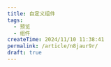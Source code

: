 ```yaml
---
title: 自定义组件
tags:
  - 预览
  - 组件
createTime: 2024/11/10 11:38:41
permalink: /article/n8jaur9r/
draft: true
---
```


<CustomComponent />
